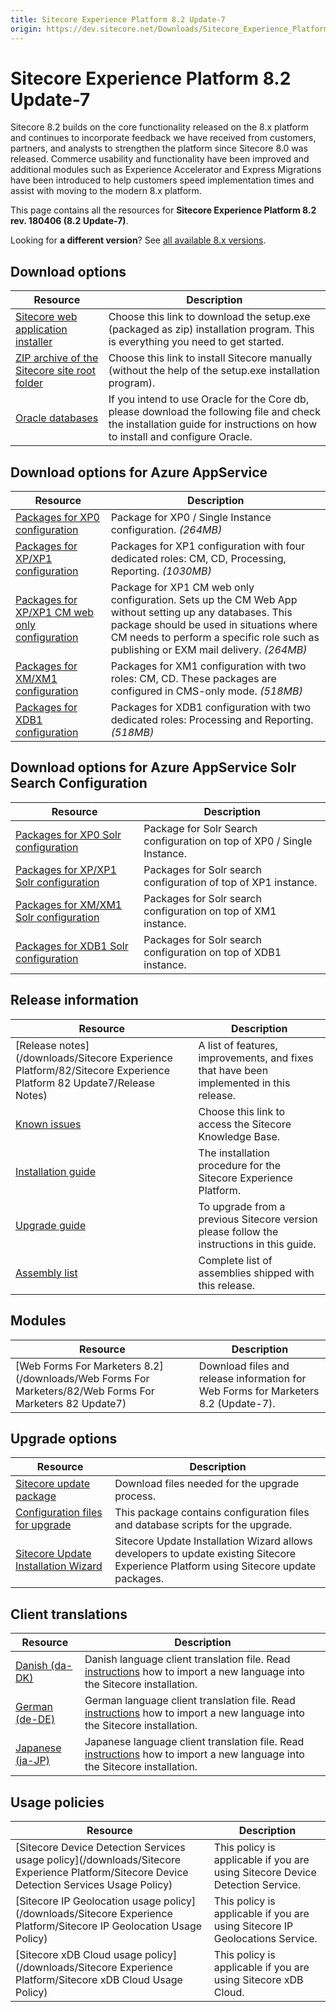 ```yaml
---
title: Sitecore Experience Platform 8.2 Update-7
origin: https://dev.sitecore.net/Downloads/Sitecore_Experience_Platform/82/Sitecore_Experience_Platform_82_Update7.aspx
---
```



Sitecore Experience Platform 8.2 Update-7
=========================================

Sitecore 8.2 builds on the core functionality released on the 8.x platform and continues to incorporate feedback we have received from customers, partners, and analysts to strengthen the platform since Sitecore 8.0 was released. Commerce usability and functionality have been improved and additional modules such as Experience Accelerator and Express Migrations have been introduced to help customers speed implementation times and assist with moving to the modern 8.x platform.

This page contains all the resources for **Sitecore Experience Platform 8.2 rev. 180406 (8.2 Update-7)**.

Looking for **a different version**? See [all available 8.x versions](/downloads/Sitecore_Experience_Platform).

Download options
----------------

| Resource | Description |
| --- | --- |
| [Sitecore web application installer](https://sitecoredev.azureedge.net/~/media/038D4E6B74DF40CC96A7B74D7609058A.ashx?date=20180425T215129) | Choose this link to download the setup.exe (packaged as zip) installation program. This is everything you need to get started. |
| [ZIP archive of the Sitecore site root folder](https://sitecoredev.azureedge.net/~/media/503E1B82B0AE4E80BF0F0F99C970DE33.ashx?date=20180425T215130) | Choose this link to install Sitecore manually (without the help of the setup.exe installation program). |
| [Oracle databases](https://sitecoredev.azureedge.net/~/media/01F37520F247446C96A399E1E211CEBA.ashx?date=20180425T215129) | If you intend to use Oracle for the Core db, please download the following file and check the installation guide for instructions on how to install and configure Oracle. |

Download options for Azure AppService
-------------------------------------

| Resource | Description |
| --- | --- |
| [Packages for XP0 configuration](https://sitecoredev.azureedge.net/~/media/2E45DB019AF64A47A568362CC22D8D2B.ashx?date=20180425T213907) | Package for XP0 / Single Instance configuration. _(264MB)_ |
| [Packages for XP/XP1 configuration](https://sitecoredev.azureedge.net/~/media/6FF281B11D0741A7A917974F510A2C97.ashx?date=20180425T211333) | Packages for XP1 configuration with four dedicated roles: CM, CD, Processing, Reporting. _(1030MB)_ |
| [Packages for XP/XP1 CM web only configuration](https://sitecoredev.azureedge.net/~/media/107D28E399F348BEA0F7A4E12257AC30.ashx?date=20180425T213908) | Package for XP1 CM web only configuration. Sets up the CM Web App without setting up any databases. This package should be used in situations where CM needs to perform a specific role such as publishing or EXM mail delivery. _(264MB)_ |
| [Packages for XM/XM1 configuration](https://sitecoredev.azureedge.net/~/media/EB88CA1EBDD645CA822FD067BEB74E4F.ashx?date=20180425T213515) | Packages for XM1 configuration with two roles: CM, CD. These packages are configured in CMS-only mode. _(518MB)_ |
| [Packages for XDB1 configuration](https://sitecoredev.azureedge.net/~/media/9D4E7B323BC74A40A51F66347EC60E29.ashx?date=20180425T213512) | Packages for XDB1 configuration with two dedicated roles: Processing and Reporting. _(518MB)_ |

Download options for Azure AppService Solr Search Configuration
---------------------------------------------------------------

| Resource | Description |
| --- | --- |
| [Packages for XP0 Solr configuration](https://sitecoredev.azureedge.net/~/media/EB2FE354B5ED478B92B5E6ED1B88FE51.ashx?date=20180716T094143) | Package for Solr Search configuration on top of XP0 / Single Instance. |
| [Packages for XP/XP1 Solr configuration](https://sitecoredev.azureedge.net/~/media/EC6C3DF27DBE462381EE53B86AFE1EAC.ashx?date=20180716T094255) | Packages for Solr search configuration of top of XP1 instance. |
| [Packages for XM/XM1 Solr configuration](https://sitecoredev.azureedge.net/~/media/CB76B2ED60F24EA1B3EFC9DCBC7FFD31.ashx?date=20180716T094216) | Packages for Solr search configuration on top of XM1 instance. |
| [Packages for XDB1 Solr configuration](https://sitecoredev.azureedge.net/~/media/ADD89389DDFC44CA88594C0F2B9CF6BB.ashx?date=20180716T094235) | Packages for Solr search configuration on top of XDB1 instance. |

Release information
-------------------

| Resource | Description |
| --- | --- |
| [Release notes](/downloads/Sitecore Experience Platform/82/Sitecore Experience Platform 82 Update7/Release Notes) | A list of features, improvements, and fixes that have been implemented in this release. |
| [Known issues](https://kb.sitecore.net/articles/631685) | Choose this link to access the Sitecore Knowledge Base. |
| [Installation guide](https://sitecoredev.azureedge.net/~/media/BE39BFABB07F4A29A5A40A64FCA3CC61.ashx?date=20180618T135453) | The installation procedure for the Sitecore Experience Platform. |
| [Upgrade guide](https://sitecoredev.azureedge.net/~/media/B50CA65AA6844B4B81BF36A01E9DD269.ashx?date=20190307T110347) | To upgrade from a previous Sitecore version please follow the instructions in this guide. |
| [Assembly list](https://sitecoredev.azureedge.net/~/media/F9885D12EB454C5DAE3B9F24BEDA6B11.ashx?date=20180425T220004) | Complete list of assemblies shipped with this release. |

Modules
-------

| Resource | Description |
| --- | --- |
| [Web Forms For Marketers 8.2](/downloads/Web Forms For Marketers/82/Web Forms For Marketers 82 Update7) | Download files and release information for Web Forms for Marketers 8.2 (Update-7). |

Upgrade options
---------------

| Resource | Description |
| --- | --- |
| [Sitecore update package](https://sitecoredev.azureedge.net/~/media/1D61C92C86BF4160B3EA2FE52A34225B.ashx?date=20180425T214544) | Download files needed for the upgrade process. |
| [Configuration files for upgrade](https://sitecoredev.azureedge.net/~/media/59A4F7E92C88405C8CA120CABB2EF7C9.ashx?date=20180425T215128) | This package contains configuration files and database scripts for the upgrade. |
| [Sitecore Update Installation Wizard](https://sitecoredev.azureedge.net/~/media/F5C9A02D669E419980602A6E3D3B1C4F.ashx?date=20170810T103340) | Sitecore Update Installation Wizard allows developers to update existing Sitecore Experience Platform using Sitecore update packages. |

Client translations
-------------------

| Resource | Description |
| --- | --- |
| [Danish (da-DK)](https://sitecoredev.azureedge.net/~/media/71CD009E2294430C9E5C0F1BAA444F15.ashx?date=20180425T214544) | Danish language client translation file. Read [instructions](~/link?_id=D72CBF8CE581436CBBCAEE896C8646F7&_z=z) how to import a new language into the Sitecore installation. |
| [German (de-DE)](https://sitecoredev.azureedge.net/~/media/9D98344EF31D4BCC850EA5F5D78047D9.ashx?date=20180425T214544) | German language client translation file. Read [instructions](~/link?_id=D72CBF8CE581436CBBCAEE896C8646F7&_z=z) how to import a new language into the Sitecore installation. |
| [Japanese (ja-JP)](https://sitecoredev.azureedge.net/~/media/0E05363E61174A27B2EC74D74A8A3A33.ashx?date=20180425T214544) | Japanese language client translation file. Read [instructions](~/link?_id=D72CBF8CE581436CBBCAEE896C8646F7&_z=z) how to import a new language into the Sitecore installation. |

Usage policies
--------------

| Resource | Description |
| --- | --- |
| [Sitecore Device Detection Services usage policy](/downloads/Sitecore Experience Platform/Sitecore Device Detection Services Usage Policy) | This policy is applicable if you are using Sitecore Device Detection Service. |
| [Sitecore IP Geolocation usage policy](/downloads/Sitecore Experience Platform/Sitecore IP Geolocation Usage Policy) | This policy is applicable if you are using Sitecore IP Geolocations Service. |
| [Sitecore xDB Cloud usage policy](/downloads/Sitecore Experience Platform/Sitecore xDB Cloud Usage Policy) | This policy is applicable if you are using Sitecore xDB Cloud. |